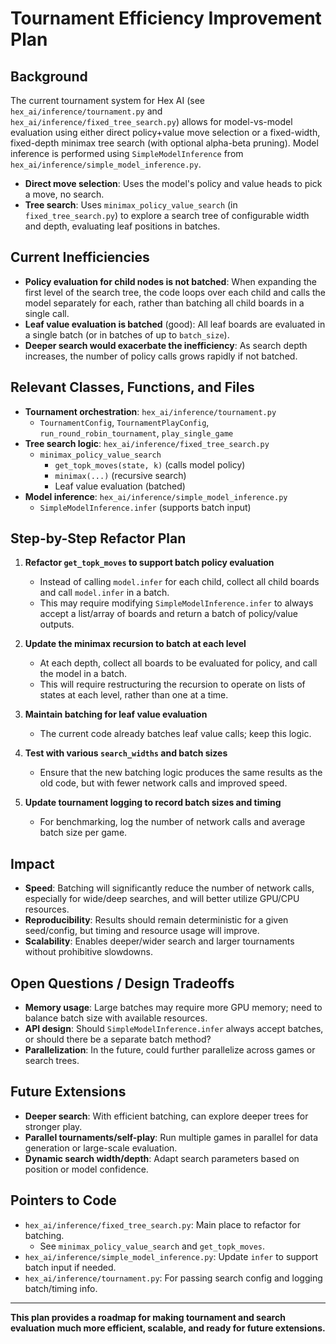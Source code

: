 # Tournament Efficiency Improvement Plan

## Background

The current tournament system for Hex AI (see `hex_ai/inference/tournament.py` and `hex_ai/inference/fixed_tree_search.py`) allows for model-vs-model evaluation using either direct policy+value move selection or a fixed-width, fixed-depth minimax tree search (with optional alpha-beta pruning). Model inference is performed using `SimpleModelInference` from `hex_ai/inference/simple_model_inference.py`.

- **Direct move selection**: Uses the model's policy and value heads to pick a move, no search.
- **Tree search**: Uses `minimax_policy_value_search` (in `fixed_tree_search.py`) to explore a search tree of configurable width and depth, evaluating leaf positions in batches.

## Current Inefficiencies

- **Policy evaluation for child nodes is not batched**: When expanding the first level of the search tree, the code loops over each child and calls the model separately for each, rather than batching all child boards in a single call.
- **Leaf value evaluation is batched** (good): All leaf boards are evaluated in a single batch (or in batches of up to `batch_size`).
- **Deeper search would exacerbate the inefficiency**: As search depth increases, the number of policy calls grows rapidly if not batched.

## Relevant Classes, Functions, and Files

- **Tournament orchestration**: `hex_ai/inference/tournament.py`
  - `TournamentConfig`, `TournamentPlayConfig`, `run_round_robin_tournament`, `play_single_game`
- **Tree search logic**: `hex_ai/inference/fixed_tree_search.py`
  - `minimax_policy_value_search`
    - `get_topk_moves(state, k)` (calls model policy)
    - `minimax(...)` (recursive search)
    - Leaf value evaluation (batched)
- **Model inference**: `hex_ai/inference/simple_model_inference.py`
  - `SimpleModelInference.infer` (supports batch input)

## Step-by-Step Refactor Plan

1. **Refactor `get_topk_moves` to support batch policy evaluation**
   - Instead of calling `model.infer` for each child, collect all child boards and call `model.infer` in a batch.
   - This may require modifying `SimpleModelInference.infer` to always accept a list/array of boards and return a batch of policy/value outputs.

2. **Update the minimax recursion to batch at each level**
   - At each depth, collect all boards to be evaluated for policy, and call the model in a batch.
   - This will require restructuring the recursion to operate on lists of states at each level, rather than one at a time.

3. **Maintain batching for leaf value evaluation**
   - The current code already batches leaf value calls; keep this logic.

4. **Test with various `search_widths` and batch sizes**
   - Ensure that the new batching logic produces the same results as the old code, but with fewer network calls and improved speed.

5. **Update tournament logging to record batch sizes and timing**
   - For benchmarking, log the number of network calls and average batch size per game.

## Impact

- **Speed**: Batching will significantly reduce the number of network calls, especially for wide/deep searches, and will better utilize GPU/CPU resources.
- **Reproducibility**: Results should remain deterministic for a given seed/config, but timing and resource usage will improve.
- **Scalability**: Enables deeper/wider search and larger tournaments without prohibitive slowdowns.

## Open Questions / Design Tradeoffs

- **Memory usage**: Large batches may require more GPU memory; need to balance batch size with available resources.
- **API design**: Should `SimpleModelInference.infer` always accept batches, or should there be a separate batch method?
- **Parallelization**: In the future, could further parallelize across games or search trees.

## Future Extensions

- **Deeper search**: With efficient batching, can explore deeper trees for stronger play.
- **Parallel tournaments/self-play**: Run multiple games in parallel for data generation or large-scale evaluation.
- **Dynamic search width/depth**: Adapt search parameters based on position or model confidence.

## Pointers to Code

- `hex_ai/inference/fixed_tree_search.py`: Main place to refactor for batching.
  - See `minimax_policy_value_search` and `get_topk_moves`.
- `hex_ai/inference/simple_model_inference.py`: Update `infer` to support batch input if needed.
- `hex_ai/inference/tournament.py`: For passing search config and logging batch/timing info.

---

**This plan provides a roadmap for making tournament and search evaluation much more efficient, scalable, and ready for future extensions.** 
